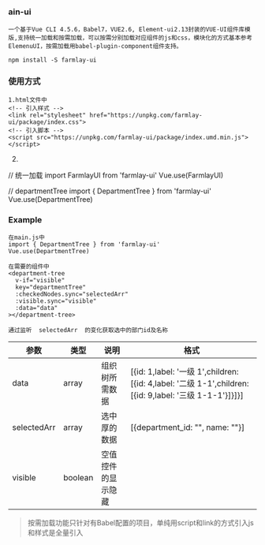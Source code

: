 ### ain-ui
```
一个基于Vue CLI 4.5.6，Babel7，VUE2.6, Element-ui2.13封装的VUE-UI组件库模版,支持统一加载和按需加载，可以按需分别加载对应组件的js和css，模块化的方式基本参考ElemenuUI，按需加载用babel-plugin-component组件支持。

```
```
npm install -S farmlay-ui
```
### 使用方式 
```
1.html文件中
<!-- 引入样式 -->
<link rel="stylesheet" href="https://unpkg.com/farmlay-ui/package/index.css">
<!-- 引入脚本 -->
<script src="https://unpkg.com/farmlay-ui/package/index.umd.min.js"></script>
```
2.
// 统一加载
import FarmlayUI from 'farmlay-ui'
Vue.use(FarmlayUI)

// departmentTree
import { DepartmentTree } from 'farmlay-ui'
Vue.use(DepartmentTree)

### Example
```
在main.js中 
import { DepartmentTree } from 'farmlay-ui'
Vue.use(DepartmentTree)

在需要的组件中
<department-tree
  v-if="visible"
  key="departmentTree"
  :checkedNodes.sync="selectedArr"
  :visible.sync="visible"
  :data="data"
></department-tree>

通过监听  selectedArr  的变化获取选中的部门id及名称
```
|  参数         |  类型   |     说明          |     格式                                                                                                |
|---------------|--------|-------------------|---------------------------------------------------------------------------------------------------------|
| data          | array  | 组织树所需数据     |  [{id: 1,label: '一级 1',children: [{id: 4,label: '二级 1-1',children: [{id: 9,label: '三级 1-1-1'}]}]}] |
| selectedArr   | array  | 选中厚的数据       | [{department_id: "", name: ""}]                                                                         |
| visible       | boolean| 空值控件的显示隐藏  |                                                                                                         

> 按需加载功能只针对有Babel配置的项目，单纯用script和link的方式引入js和样式是全量引入